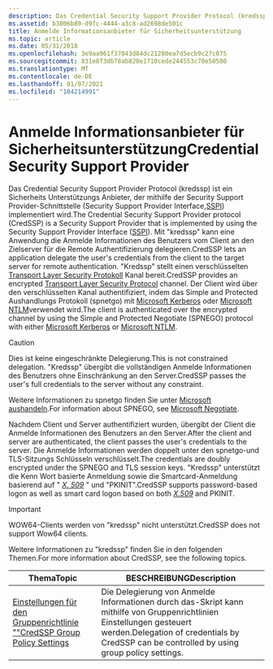 ```yaml
---
description: Das Credential Security Support Provider Protocol (kredssp) ist ein Sicherheits Unterstützungs Anbieter, der mithilfe der Security Support Provider-Schnittstelle (Security Support Provider Interface, SSPI) implementiert wird.
ms.assetid: b3006b89-d9fc-4444-a3c8-ad2698de501c
title: Anmelde Informationsanbieter für Sicherheitsunterstützung
ms.topic: article
ms.date: 05/31/2018
ms.openlocfilehash: 3e9aa961f37043d84dc21280ea7d5ecb9c27c075
ms.sourcegitcommit: 831e8f3db78ab820e1710cede244553c70e50500
ms.translationtype: MT
ms.contentlocale: de-DE
ms.lasthandoff: 01/07/2021
ms.locfileid: "104214991"
---
```

# <a name="credential-security-support-provider"></a><span data-ttu-id="f29b9-103">Anmelde Informationsanbieter für Sicherheitsunterstützung</span><span class="sxs-lookup"><span data-stu-id="f29b9-103">Credential Security Support Provider</span></span>

<span data-ttu-id="f29b9-104">Das Credential Security Support Provider Protocol (kredssp) ist ein Sicherheits Unterstützungs Anbieter, der mithilfe der Security Support Provider-Schnittstelle (Security Support Provider Interface,[SSPI](sspi.md)) implementiert wird.</span><span class="sxs-lookup"><span data-stu-id="f29b9-104">The Credential Security Support Provider protocol (CredSSP) is a Security Support Provider that is implemented by using the Security Support Provider Interface ([SSPI](sspi.md)).</span></span> <span data-ttu-id="f29b9-105">Mit "kredssp" kann eine Anwendung die Anmelde Informationen des Benutzers vom Client an den Zielserver für die Remote Authentifizierung delegieren.</span><span class="sxs-lookup"><span data-stu-id="f29b9-105">CredSSP lets an application delegate the user's credentials from the client to the target server for remote authentication.</span></span> <span data-ttu-id="f29b9-106">"Kredssp" stellt einen verschlüsselten [Transport Layer Security Protokoll](transport-layer-security-protocol.md) Kanal bereit.</span><span class="sxs-lookup"><span data-stu-id="f29b9-106">CredSSP provides an encrypted [Transport Layer Security Protocol](transport-layer-security-protocol.md) channel.</span></span> <span data-ttu-id="f29b9-107">Der Client wird über den verschlüsselten Kanal authentifiziert, indem das Simple and Protected Aushandlungs Protokoll (spnetgo) mit [Microsoft Kerberos](microsoft-kerberos.md) oder [Microsoft NTLM](microsoft-ntlm.md)verwendet wird.</span><span class="sxs-lookup"><span data-stu-id="f29b9-107">The client is authenticated over the encrypted channel by using the Simple and Protected Negotiate (SPNEGO) protocol with either [Microsoft Kerberos](microsoft-kerberos.md) or [Microsoft NTLM](microsoft-ntlm.md).</span></span>

> [!Caution]  
> <span data-ttu-id="f29b9-108">Dies ist keine eingeschränkte Delegierung.</span><span class="sxs-lookup"><span data-stu-id="f29b9-108">This is not constrained delegation.</span></span> <span data-ttu-id="f29b9-109">"Kredssp" übergibt die vollständigen Anmelde Informationen des Benutzers ohne Einschränkung an den Server.</span><span class="sxs-lookup"><span data-stu-id="f29b9-109">CredSSP passes the user's full credentials to the server without any constraint.</span></span>

 

<span data-ttu-id="f29b9-110">Weitere Informationen zu spnetgo finden Sie unter [Microsoft aushandeln](microsoft-negotiate.md).</span><span class="sxs-lookup"><span data-stu-id="f29b9-110">For information about SPNEGO, see [Microsoft Negotiate](microsoft-negotiate.md).</span></span>

<span data-ttu-id="f29b9-111">Nachdem Client und Server authentifiziert wurden, übergibt der Client die Anmelde Informationen des Benutzers an den Server.</span><span class="sxs-lookup"><span data-stu-id="f29b9-111">After the client and server are authenticated, the client passes the user's credentials to the server.</span></span> <span data-ttu-id="f29b9-112">Die Anmelde Informationen werden doppelt unter den spnetgo-und TLS-Sitzungs Schlüsseln verschlüsselt.</span><span class="sxs-lookup"><span data-stu-id="f29b9-112">The credentials are doubly encrypted under the SPNEGO and TLS session keys.</span></span> <span data-ttu-id="f29b9-113">"Kredssp" unterstützt die Kenn Wort basierte Anmeldung sowie die Smartcard-Anmeldung basierend auf " [*X. 509*](/windows/desktop/SecGloss/x-gly) " und "PKINIT".</span><span class="sxs-lookup"><span data-stu-id="f29b9-113">CredSSP supports password-based logon as well as smart card logon based on both [*X.509*](/windows/desktop/SecGloss/x-gly) and PKINIT.</span></span>

> [!IMPORTANT]
> <span data-ttu-id="f29b9-114">WOW64-Clients werden von "kredssp" nicht unterstützt.</span><span class="sxs-lookup"><span data-stu-id="f29b9-114">CredSSP does not support Wow64 clients.</span></span>

 

<span data-ttu-id="f29b9-115">Weitere Informationen zu "kredssp" finden Sie in den folgenden Themen.</span><span class="sxs-lookup"><span data-stu-id="f29b9-115">For more information about CredSSP, see the following topics.</span></span>



| <span data-ttu-id="f29b9-116">Thema</span><span class="sxs-lookup"><span data-stu-id="f29b9-116">Topic</span></span>                                                                         | <span data-ttu-id="f29b9-117">BESCHREIBUNG</span><span class="sxs-lookup"><span data-stu-id="f29b9-117">Description</span></span>                                                                                       |
|-------------------------------------------------------------------------------|---------------------------------------------------------------------------------------------------|
| [<span data-ttu-id="f29b9-118">Einstellungen für den Gruppenrichtlinie ""</span><span class="sxs-lookup"><span data-stu-id="f29b9-118">CredSSP Group Policy Settings</span></span>](credssp-group-policy-settings.md)<br/> | <span data-ttu-id="f29b9-119">Die Delegierung von Anmelde Informationen durch das-Skript kann mithilfe von Gruppenrichtlinien Einstellungen gesteuert werden.</span><span class="sxs-lookup"><span data-stu-id="f29b9-119">Delegation of credentials by CredSSP can be controlled by using group policy settings.</span></span><br/> |



 

 


